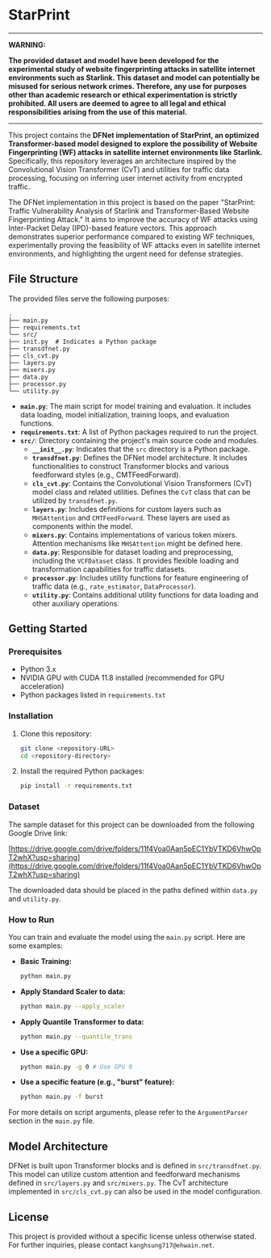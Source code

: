 # StarPrint

---

**WARNING:**

**The provided dataset and model have been developed for the experimental study of website fingerprinting attacks in satellite internet environments such as Starlink. This dataset and model can potentially be misused for serious network crimes. Therefore, any use for purposes other than academic research or ethical experimentation is strictly prohibited. All users are deemed to agree to all legal and ethical responsibilities arising from the use of this material.**

---

This project contains the **DFNet implementation of StarPrint, an optimized Transformer-based model designed to explore the possibility of Website Fingerprinting (WF) attacks in satellite internet environments like Starlink.** Specifically, this repository leverages an architecture inspired by the Convolutional Vision Transformer (CvT) and utilities for traffic data processing, focusing on inferring user internet activity from encrypted traffic.

The DFNet implementation in this project is based on the paper "StarPrint: Traffic Vulnerability Analysis of Starlink and Transformer-Based Website Fingerprinting Attack." It aims to improve the accuracy of WF attacks using Inter-Packet Delay (IPD)-based feature vectors. This approach demonstrates superior performance compared to existing WF techniques, experimentally proving the feasibility of WF attacks even in satellite internet environments, and highlighting the urgent need for defense strategies.

## File Structure

The provided files serve the following purposes:

```
.
├── main.py
├── requirements.txt
└── src/
├── init.py  # Indicates a Python package
├── transdfnet.py
├── cls_cvt.py
├── layers.py
├── mixers.py
├── data.py
├── processor.py
└── utility.py
```

* **`main.py`**: The main script for model training and evaluation. It includes data loading, model initialization, training loops, and evaluation functions.
* **`requirements.txt`**: A list of Python packages required to run the project.
* **`src/`**: Directory containing the project's main source code and modules.
    * **`__init__.py`**: Indicates that the `src` directory is a Python package.
    * **`transdfnet.py`**: Defines the DFNet model architecture. It includes functionalities to construct Transformer blocks and various feedforward styles (e.g., CMTFeedForward).
    * **`cls_cvt.py`**: Contains the Convolutional Vision Transformers (CvT) model class and related utilities. Defines the `CvT` class that can be utilized by `transdfnet.py`.
    * **`layers.py`**: Includes definitions for custom layers such as `MHSAttention` and `CMTFeedForward`. These layers are used as components within the model.
    * **`mixers.py`**: Contains implementations of various token mixers. Attention mechanisms like `MHSAttention` might be defined here.
    * **`data.py`**: Responsible for dataset loading and preprocessing, including the `VCFDataset` class. It provides flexible loading and transformation capabilities for traffic datasets.
    * **`processor.py`**: Includes utility functions for feature engineering of traffic data (e.g., `rate_estimator`, `DataProcessor`).
    * **`utility.py`**: Contains additional utility functions for data loading and other auxiliary operations.

## Getting Started

### Prerequisites

* Python 3.x
* NVIDIA GPU with CUDA 11.8 installed (recommended for GPU acceleration)
* Python packages listed in `requirements.txt`

### Installation

1.  Clone this repository:
    ```bash
    git clone <repository-URL>
    cd <repository-directory>
    ```
2.  Install the required Python packages:
    ```bash
    pip install -r requirements.txt
    ```

### Dataset

The sample dataset for this project can be downloaded from the following Google Drive link:

[https://drive.google.com/drive/folders/11f4Voa0Aan5pEC1YbVTKD6VhwOpT2whX?usp=sharing](https://drive.google.com/drive/folders/11f4Voa0Aan5pEC1YbVTKD6VhwOpT2whX?usp=sharing)

The downloaded data should be placed in the paths defined within `data.py` and `utility.py`.

### How to Run

You can train and evaluate the model using the `main.py` script. Here are some examples:

* **Basic Training:**
    ```bash
    python main.py
    ```
* **Apply Standard Scaler to data:**
    ```bash
    python main.py --apply_scaler
    ```
* **Apply Quantile Transformer to data:**
    ```bash
    python main.py --quantile_trans
    ```
* **Use a specific GPU:**
    ```bash
    python main.py -g 0 # Use GPU 0
    ```
* **Use a specific feature (e.g., "burst" feature):**
    ```bash
    python main.py -f burst
    ```

For more details on script arguments, please refer to the `ArgumentParser` section in the `main.py` file.

## Model Architecture

DFNet is built upon Transformer blocks and is defined in `src/transdfnet.py`. This model can utilize custom attention and feedforward mechanisms defined in `src/layers.py` and `src/mixers.py`. The CvT architecture implemented in `src/cls_cvt.py` can also be used in the model configuration.

## License

This project is provided without a specific license unless otherwise stated. For further inquiries, please contact `kanghsung717@ehwain.net`.

